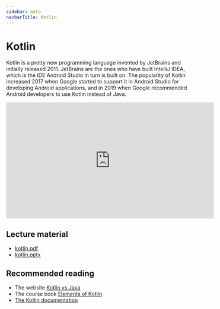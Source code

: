 ```yaml
---
sidebar: auto
navbarTitle: Kotlin
---
```


# Kotlin
Kotlin is a pretty new programming language invented by JetBrains and initially released 2011. JetBrains are the ones who have built IntelliJ IDEA, which is the IDE Android Studio in turn is built on. The popularity of Kotlin increased 2017 when Google started to support it in Android Studio for developing Android applications, and in 2019 when Google recommended Android developers to use Kotlin instead of Java.

<iframe width="560" height="314" src="https://www.youtube.com/embed/ojC-Iic8BH4" frameborder="0" allow="accelerometer; autoplay; clipboard-write; encrypted-media; gyroscope; picture-in-picture" allowfullscreen></iframe>

## Lecture material
* [kotlin.pdf](kotlin.pdf)
* [kotlin.pptx](kotlin.pptx)

## Recommended reading
* The website [Kotlin vs Java](https://www.kotlinvsjava.com/index.html)
* The course book [Elements of Kotlin](https://commonsware.com/Kotlin/)
* [The Kotlin documentation](https://kotlinlang.org/docs/home.html)